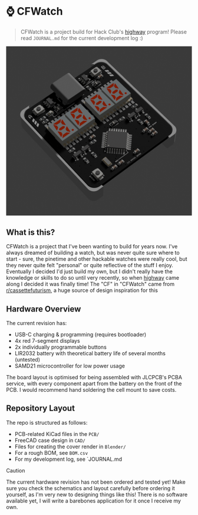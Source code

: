 # ⌚ CFWatch
> CFWatch is a project build for Hack Club's [highway](https://highway.hackclub.com/) program! Please read `JOURNAL.md` for the current development log :)

![render](_images/newrender.png)


## What is this?

CFWatch is a project that I've been wanting to build for years now. I've always dreamed of building a watch, but was never quite sure where to start - sure, the pinetime and other hackable watches were really cool, but they never quite felt "personal" or quite reflective of the stuff I enjoy. Eventually I decided I'd just build my own, but I didn't really have the knowledge or skills to do so until very recently, so when [highway](https://highway.hackclub.com/) came along I decided it was finally time! The "CF" in "CFWatch" came from [r/cassettefuturism](https://old.reddit.com/r/cassettefuturism/top/?sort=top&t=all), a huge source of design inspiration for this

## Hardware Overview

The current revision has:
- USB-C charging & programming (requires bootloader)
- 4x red 7-segment displays
- 2x individually programmable buttons
- LIR2032 battery with theoretical battery life of several months (untested)
- SAMD21 microcontroller for low power usage

The board layout is optimised for being assembled with JLCPCB's PCBA service, with every component apart from the battery on the front of the PCB. I would recommend hand soldering the cell mount to save costs.

## Repository Layout

The repo is structured as follows:
- PCB-related KiCad files in the `PCB/`
- FreeCAD case design in `CAD/`
- Files for creating the cover render in `Blender/`
- For a rough BOM, see `BOM.csv`
- For my development log, see `JOURNAL.md


> [!CAUTION]
> The current hardware revision has not been ordered and tested yet! Make sure you check the schematics and layout carefully before ordering it yourself, as I'm very new to designing things like this! There is no software available yet, I will write a barebones application for it once I receive my own.